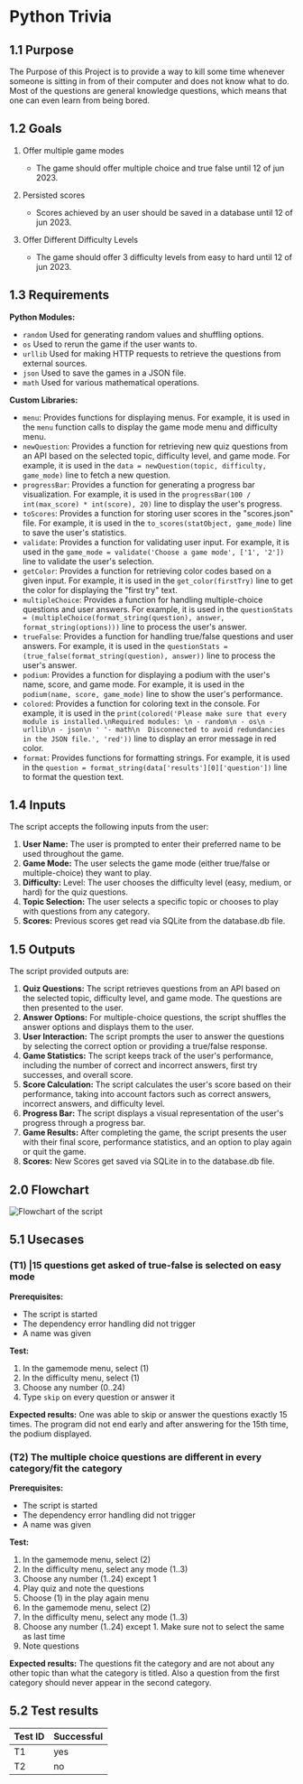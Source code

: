 # Python Trivia
## 1.1 Purpose
The Purpose of this Project is to provide a way to kill some time whenever someone is sitting in from of their computer and does not know what to do. Most of the questions are general knowledge questions, which means that one can even learn from being bored.

## 1.2 Goals
1. Offer multiple game modes
    - The game should offer multiple choice and true false until 12 of jun 2023.
2. Persisted scores
    - Scores achieved by an user should be saved in a database until 12 of jun 2023.

3. Offer Different Difficulty Levels
    - The game should offer 3 difficulty levels from easy to hard until 12 of jun 2023.


## 1.3 Requirements
**Python Modules:**
- `random` Used for generating random values and shuffling options.
- `os`  Used to rerun the game if the user wants to.
- `urllib` Used for making HTTP requests to retrieve the questions from external sources.
- `json` Used to save the games in a JSON file.
- `math` Used for various mathematical operations.

**Custom Libraries:**
   - `menu`: Provides functions for displaying menus. For example, it is used in the `menu` function calls to display the game mode menu and difficulty menu.
   - `newQuestion`: Provides a function for retrieving new quiz questions from an API based on the selected topic, difficulty level, and game mode. For example, it is used in the `data = newQuestion(topic, difficulty, game_mode)` line to fetch a new question.
   - `progressBar`: Provides a function for generating a progress bar visualization. For example, it is used in the `progressBar(100 / int(max_score) * int(score), 20)` line to display the user's progress.
   - `toScores`: Provides a function for storing user scores in the "scores.json" file. For example, it is used in the `to_scores(statObject, game_mode)` line to save the user's statistics.
   - `validate`: Provides a function for validating user input. For example, it is used in the `game_mode = validate('Choose a game mode', ['1', '2'])` line to validate the user's selection.
   - `getColor`: Provides a function for retrieving color codes based on a given input. For example, it is used in the `get_color(firstTry)` line to get the color for displaying the "first try" text.
   - `multipleChoice`: Provides a function for handling multiple-choice questions and user answers. For example, it is used in the `questionStats = (multipleChoice(format_string(question), answer, format_string(options)))` line to process the user's answer.
   - `trueFalse`: Provides a function for handling true/false questions and user answers. For example, it is used in the `questionStats = (true_false(format_string(question), answer))` line to process the user's answer.
   - `podium`: Provides a function for displaying a podium with the user's name, score, and game mode. For example, it is used in the `podium(name, score, game_mode)` line to show the user's performance.
   - `colored`: Provides a function for coloring text in the console. For example, it is used in the `print(colored('Please make sure that every module is installed.\nRequired modules: \n - random\n - os\n - urllib\n - json\n ' '- math\n  Disconnected to avoid redundancies in the JSON file.', 'red'))` line to display an error message in red color.
   - `format`: Provides functions for formatting strings. For example, it is used in the `question = format_string(data['results'][0]['question'])` line to format the question text.


## 1.4 Inputs
The script accepts the following inputs from the user:

1. **User Name:** The user is prompted to enter their preferred name to be used throughout the game.
2. **Game Mode:** The user selects the game mode (either true/false or multiple-choice) they want to play.
3. **Difficulty:** Level: The user chooses the difficulty level (easy, medium, or hard) for the quiz questions.
4. **Topic Selection:** The user selects a specific topic or chooses to play with questions from any category.
5. **Scores:** Previous scores get read via SQLite from the database.db file.

## 1.5 Outputs
The script provided outputs are:

1. **Quiz Questions:** The script retrieves questions from an API based on the selected topic, difficulty level, and game mode. The questions are then presented to the user.
2. **Answer Options:** For multiple-choice questions, the script shuffles the answer options and displays them to the user.
2. **User Interaction:** The script prompts the user to answer the questions by selecting the correct option or providing a true/false response.
3. **Game Statistics:** The script keeps track of the user's performance, including the number of correct and incorrect answers, first try successes, and overall score.
4. **Score Calculation:** The script calculates the user's score based on their performance, taking into account factors such as correct answers, incorrect answers, and difficulty level.
5. **Progress Bar:** The script displays a visual representation of the user's progress through a progress bar.
6. **Game Results:** After completing the game, the script presents the user with their final score, performance statistics, and an option to play again or quit the game.
7. **Scores:** New Scores get saved via SQLite in to the database.db file. 

## 2.0 Flowchart

![Flowchart of the script](flowchart.drawio.png)

## 5.1 Usecases
### (T1) |15 questions get asked of true-false is selected on easy mode
**Prerequisites:**
- The script is started
- The dependency error handling did not trigger
- A name was given

**Test:**
1. In the gamemode menu, select (1)
2. In the difficulty menu, select (1)
3. Choose any number (0..24)
4. Type `skip` on every question or answer it

**Expected results:**
One was able to skip or answer the questions exactly 15 times. The program did not end early and after answering for the 15th time, the podium displayed.

### (T2) The multiple choice questions are different in every category/fit the category
**Prerequisites:**
- The script is started
- The dependency error handling did not trigger
- A name was given

**Test:**
1. In the gamemode menu, select (2)
2. In the difficulty menu, select any mode (1..3)
3. Choose any number (1..24) except 1
4. Play quiz and note the questions
5. Choose (1) in the play again menu
6. In the gamemode menu, select (2)
7. In the difficulty menu, select any mode (1..3)
8. Choose any number (1..24) except 1. Make sure not to select the same as last time
9. Note questions

**Expected results:**
The questions fit the category and are not about any other topic than what the category is titled. Also a question from the first category should never appear in the second category.

## 5.2 Test results
| Test ID | Successful |
| ------- | ---------- |
| T1 | yes |
| T2 | no |